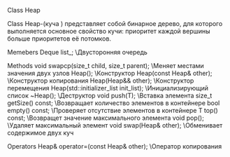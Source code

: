 Class Heap

Class Heap-(куча ) представляет собой бинарное дерево, для которого выполняется основное свойство кучи: приоритет каждой вершины больше приоритетов её потомков.

  Memebers
      Deque<T> list_; \\Двусторонняя очередь

  Methods
	    void swapcp(size_t child, size_t parent);  \\Меняет местами значения двух узлов
	    Heap();           \\Конструктор 
	    Heap(const Heap& other);    \\Конструктор копирования 
	    Heap(Heap&& other);           \\Конструктор перемещения 
	    Heap(std::initializer_list<T> init_list);  \\Инициализирующий список 
	    ~Heap();          \\Деструктор 
	    void push(T);         \\Вставка элемента
	    size_t getSize() const;           \\Возвращает количество элементов в контейнере 
	    bool empty() const;                 \\Проверяет отсутствие элементов в контейнере 
      T top() const;            \\Возвращет значение максимального элемента
	    void pop();               \\Удаляет максимальный элемент 
	    void swap(Heap& other);       \\Обменивает содержимое двух куч 
  
  Operators
      Heap& operator=(const Heap& other);   \\Оператор копирования 





